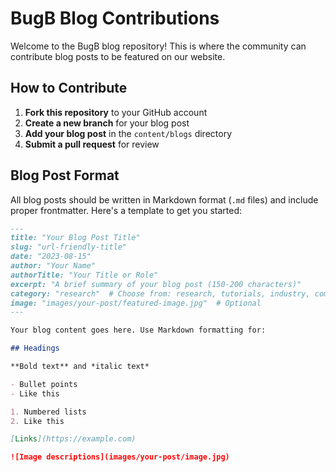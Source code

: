# BugB Blog Contributions

Welcome to the BugB blog repository! This is where the community can contribute blog posts to be featured on our website.

## How to Contribute

1. **Fork this repository** to your GitHub account
2. **Create a new branch** for your blog post
3. **Add your blog post** in the `content/blogs` directory
4. **Submit a pull request** for review

## Blog Post Format

All blog posts should be written in Markdown format (`.md` files) and include proper frontmatter. Here's a template to get you started:

```markdown
---
title: "Your Blog Post Title"
slug: "url-friendly-title"
date: "2023-08-15"
author: "Your Name"
authorTitle: "Your Title or Role"
excerpt: "A brief summary of your blog post (150-200 characters)"
category: "research"  # Choose from: research, tutorials, industry, company
image: "images/your-post/featured-image.jpg"  # Optional
---

Your blog content goes here. Use Markdown formatting for:

## Headings

**Bold text** and *italic text*

- Bullet points
- Like this

1. Numbered lists
2. Like this

[Links](https://example.com)

![Image descriptions](images/your-post/image.jpg)

